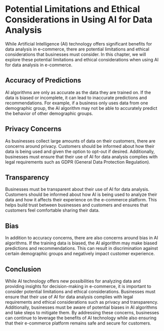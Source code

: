 Potential Limitations and Ethical Considerations in Using AI for Data Analysis
===============================================================================================================================================

While Artificial Intelligence (AI) technology offers significant benefits for data analysis in e-commerce, there are potential limitations and ethical considerations that businesses must consider. In this chapter, we will explore these potential limitations and ethical considerations when using AI for data analysis in e-commerce.

Accuracy of Predictions
-----------------------

AI algorithms are only as accurate as the data they are trained on. If the data is biased or incomplete, it can lead to inaccurate predictions and recommendations. For example, if a business only uses data from one demographic group, the AI algorithm may not be able to accurately predict the behavior of other demographic groups.

Privacy Concerns
----------------

As businesses collect large amounts of data on their customers, there are concerns around privacy. Customers should be informed about how their data is being used and given the option to opt-out if desired. Additionally, businesses must ensure that their use of AI for data analysis complies with legal requirements such as GDPR (General Data Protection Regulation).

Transparency
------------

Businesses must be transparent about their use of AI for data analysis. Customers should be informed about how AI is being used to analyze their data and how it affects their experience on the e-commerce platform. This helps build trust between businesses and customers and ensures that customers feel comfortable sharing their data.

Bias
----

In addition to accuracy concerns, there are also concerns around bias in AI algorithms. If the training data is biased, the AI algorithm may make biased predictions and recommendations. This can result in discrimination against certain demographic groups and negatively impact customer experience.

Conclusion
----------

While AI technology offers new possibilities for analyzing data and providing insights for decision-making in e-commerce, it is important to consider potential limitations and ethical considerations. Businesses must ensure that their use of AI for data analysis complies with legal requirements and ethical considerations such as privacy and transparency. Additionally, businesses must be aware of potential biases in AI algorithms and take steps to mitigate them. By addressing these concerns, businesses can continue to leverage the benefits of AI technology while also ensuring that their e-commerce platform remains safe and secure for customers.
